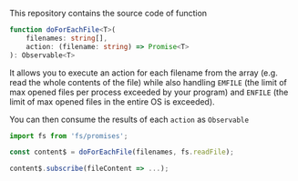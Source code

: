 This repository contains the source code of function

```ts
function doForEachFile<T>(
    filenames: string[],
    action: (filename: string) => Promise<T>
): Observable<T> 
```

It allows you to execute an action for each filename from
the array (e.g. read the whole contents of the file) while also handling `EMFILE` (the limit of max opened files per process exceeded by your program) and `ENFILE` (the limit of max opened files in the entire OS is exceeded).

You can then consume the results of each `action` as
`Observable`

```ts
import fs from 'fs/promises';

const content$ = doForEachFile(filenames, fs.readFile);

content$.subscribe(fileContent => ...);
```

